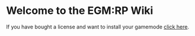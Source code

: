 # Welcome to the EGM:RP Wiki
If you have bought a license and want to install your gamemode [click here](https://github.com/Einfach-Gaming/egmrp-wiki/blob/master/installation.md).
